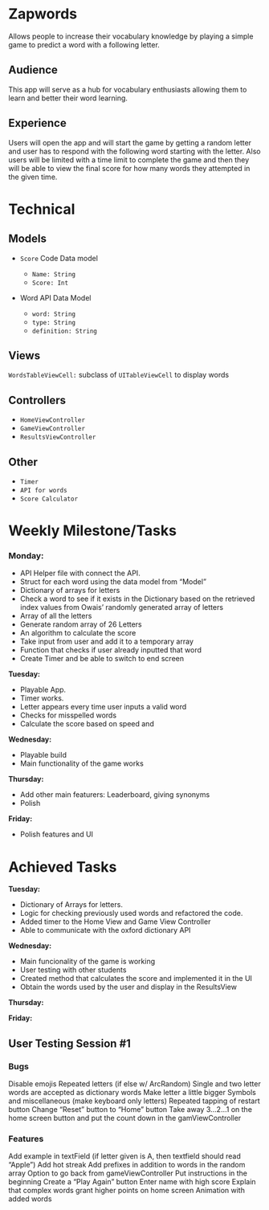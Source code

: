 # Zapwords
Allows people to increase their vocabulary knowledge by playing a simple game to predict a word with a following letter.

## Audience
This app will serve as a hub for vocabulary enthusiasts allowing them to learn and better their word learning.

## Experience
Users will open the app and will start the game by getting a random letter and user has to respond with the following word starting with the letter. Also users will be limited with a time limit to complete the game and then they will be able to view the final score for how many words they attempted in the given time.

# Technical

## Models

* `Score` Code Data model
  * `Name: String`
  * `Score: Int`

* Word API Data Model
  * `word: String`
  * `type: String`
  * `definition: String`

## Views
`WordsTableViewCell:` subclass of `UITableViewCell` to display words

## Controllers
* `HomeViewController`
* `GameViewController`
* `ResultsViewController` 

## Other
* `Timer`
* `API for words`
* `Score Calculator`

# Weekly Milestone/Tasks

### **Monday:**
* API Helper file with connect the API.
* Struct for each word using the data model from “Model”
* Dictionary of arrays for letters
* Check a word to see if it exists in the <Letter> Dictionary based on the retrieved index values from Owais’ randomly generated array of letters
* Array of all the letters
* Generate random array of 26 Letters
* An algorithm to calculate the score 
* Take input from user and add it to a temporary array
* Function that checks if user already inputted that word
* Create Timer and be able to switch to end screen

**Tuesday:**
* Playable App.
* Timer works.
* Letter appears every time user inputs a valid word
* Checks for misspelled words
* Calculate the score based on speed and 

**Wednesday:**
* Playable build
* Main functionality of the game works

**Thursday:**
* Add other main featurers: Leaderboard, giving synonyms
* Polish

**Friday:**
* Polish features and UI

# Achieved Tasks

**Tuesday:**
* Dictionary of Arrays for letters.
* Logic for checking previously used words and refactored the code.
* Added timer to the Home View and Game View Controller
* Able to communicate with the oxford dictionary API

**Wednesday:**
* Main funcionality of the game is working
* User testing with other students
* Created method that calculates the score and implemented it in the UI
* Obtain the words used by the user and display in the ResultsView



**Thursday:**

**Friday:**


User Testing Session #1
------------------------------------
### Bugs
Disable emojis
Repeated letters (if else w/ ArcRandom)
Single and two letter words are accepted as dictionary words
Make letter a little bigger
Symbols and miscellaneous (make keyboard only letters)
Repeated tapping of restart button
Change “Reset” button to “Home” button
Take away 3…2…1 on the home screen button and put the count down in the gamViewController

### Features
Add example in textField (if letter given is A, then textfield should read “Apple”)
Add hot streak
Add prefixes in addition to words in the random array
Option to go back from gameViewController
Put instructions in the beginning
Create a “Play Again” button
Enter name with high score
Explain that complex words grant higher points on home screen
Animation with added words



